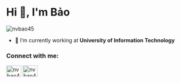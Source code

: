 <h1>Hi 👋, I'm Bảo</h1>
<p align="left"> <img src="https://komarev.com/ghpvc/?username=nvbao45&label=Profile%20views&color=0e75b6&style=flat" alt="nvbao45" /> </p>

- 🔭 I’m currently working at **University of Information Technology**

<h3 align="left">Connect with me:</h3>
<p align="left">
<a href="https://www.hackerrank.com/nvbao45" target="blank"><img align="center" src="https://raw.githubusercontent.com/rahuldkjain/github-profile-readme-generator/master/src/images/icons/Social/hackerrank.svg" alt="nvbao45" height="30" width="40" /></a>
<a href="https://www.leetcode.com/nvbao45" target="blank"><img align="center" src="https://raw.githubusercontent.com/rahuldkjain/github-profile-readme-generator/master/src/images/icons/Social/leet-code.svg" alt="nvbao45" height="30" width="40" /></a>
</p>
